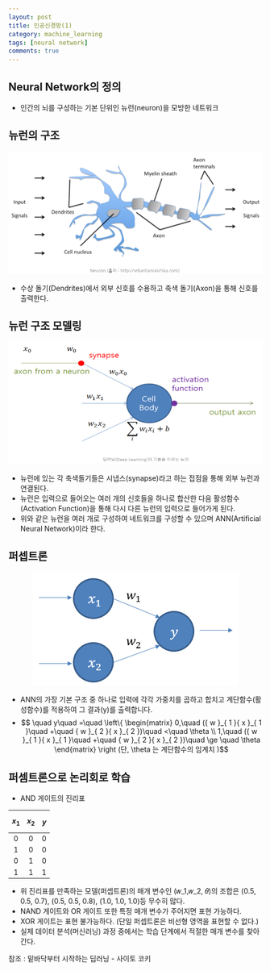 ```yaml
---
layout: post
title: 인공신경망(1)
category: machine_learning
tags: [neural network]
comments: true
---
```



## Neural Network의 정의
- 인간의 뇌를 구성하는 기본 단위인 뉴런(neuron)을 모방한 네트워크

## 뉴런의 구조
![neuron](/public/machine_learning/neuron.png)
- 수상 돌기(Dendrites)에서 외부 신호를 수용하고 축색 돌기(Axon)을 통해 신호를 출력한다.

## 뉴런 구조 모델링
![neuron_model](/public/machine_learning/neural_model.png)
- 뉴런에 있는 각 축색돌기들은 시냅스(synapse)라고 하는 접점을 통해 외부 뉴런과 연결된다.
- 뉴런은 입력으로 들어오는 여러 개의 신호들을 하나로 합산한 다음 활성함수(Activation Function)을 통해 다시 다른 뉴런의 입력으로 들어가게 된다.
- 위와 같은 뉴런을 여러 개로 구성하여 네트워크를 구성할 수 있으며 ANN(Artificial Neural Network)이라 한다.

## 퍼셉트론
<center><img src="/public/machine_learning/perceptron.png"></center>

- ANN의 가장 기본 구조 중 하나로 입력에 각각 가중치를 곱하고 합치고 계단함수(활성함수)를 적용하여 그 결과(y)를 출력합니다.
- $$ \quad y\quad =\quad \left\{ \begin{matrix} 0,\quad ({ w }_{ 1 }{ x }_{ 1 }\quad +\quad { w }_{ 2 }{ x }_{ 2 })\quad <\quad \theta  \\ 1,\quad ({ w }_{ 1 }{ x }_{ 1 }\quad +\quad { w }_{ 2 }{ x }_{ 2 })\quad \ge \quad \theta  \end{matrix} \right  (단, \theta 는 계단함수의 임계치 )$$

## 퍼셈트론으로 논리회로 학습
- AND 게이트의 진리표

| $$ { x }_{ 1 } $$ | $$ { x }_{ 2 }$$ | $$ y $$ |
|:--------:|:--------:|:--------:|
| 0 | 0 | 0 |
| 1 | 0 | 0 |
| 0 | 1 | 0 |
| 1 | 1 | 1 |

- 위 진리표를 만족하는 모델(퍼셉트론)의 매개 변수인 (𝑤_1,𝑤_2, 𝜃)의 조합은 (0.5, 0.5, 0.7), (0.5, 0.5, 0.8), (1.0, 1.0, 1.0)등 무수히 많다.
- NAND  게이트와 OR 게이트 또한 특정 매개 변수가 주어지면 표현 가능하다.
- XOR 게이트는 표현 불가능하다. (단일 퍼셉트론은 비선형 영역을 표현할 수 없다.)
- 실제 데이터 분석(머신러닝) 과정 중에서는 학습 단계에서 적절한 매개 변수를 찾아간다.


참조 : 밑바닥부터 시작하는 딥러닝 - 사이토 코키
